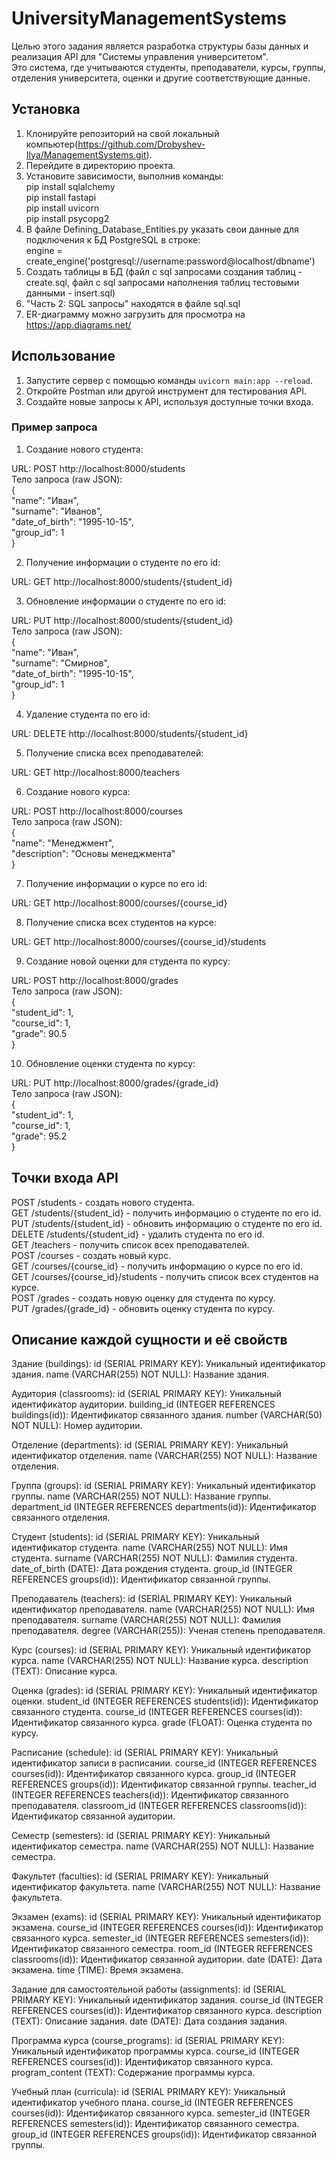 # UniversityManagementSystems  

Целью этого задания является разработка структуры базы данных и реализация API для "Системы управления университетом".  
Это система, где учитываются студенты, преподаватели, курсы, группы, отделения университета, оценки и другие соответствующие данные.  

## Установка  

1. Клонируйте репозиторий на свой локальный компьютер(https://github.com/Drobyshev-Ilya/ManagementSystems.git).  
2. Перейдите в директорию проекта.  
3. Установите зависимости, выполнив команды:  
pip install sqlalchemy  
pip install fastapi  
pip install uvicorn  
pip install psycopg2  
3. В файле Defining_Database_Entities.py указать свои данные для подключения к БД PostgreSQL в строке:  
engine = create_engine('postgresql://username:password@localhost/dbname')  
4. Создать таблицы в БД (файл с sql запросами создания таблиц - create.sql, файл с sql запросами наполнения таблиц тестовыми данными - insert.sql)  
5. "Часть 2: SQL запросы" находятся в файле sql.sql  
6. ER-диаграмму можно загрузить для просмотра на https://app.diagrams.net/  

## Использование  

1. Запустите сервер с помощью команды `uvicorn main:app --reload`.  
2. Откройте Postman или другой инструмент для тестирования API.  
3. Создайте новые запросы к API, используя доступные точки входа.  

### Пример запроса  

1. Создание нового студента:  

URL: POST http://localhost:8000/students  
Тело запроса (raw JSON):  
{  
  "name": "Иван",  
  "surname": "Иванов",  
  "date_of_birth": "1995-10-15",  
  "group_id": 1  
}  

2. Получение информации о студенте по его id:  

URL: GET http://localhost:8000/students/{student_id}  

3. Обновление информации о студенте по его id:  

URL: PUT http://localhost:8000/students/{student_id}  
Тело запроса (raw JSON):  
{  
  "name": "Иван",  
  "surname": "Смирнов",  
  "date_of_birth": "1995-10-15",  
  "group_id": 1  
}  

4. Удаление студента по его id:  

URL: DELETE http://localhost:8000/students/{student_id}  

5. Получение списка всех преподавателей:  

URL: GET http://localhost:8000/teachers

6. Создание нового курса:  

URL: POST http://localhost:8000/courses  
Тело запроса (raw JSON):  
{  
  "name": "Менеджмент",  
  "description": "Основы менеджмента"  
}  

7. Получение информации о курсе по его id:  

URL: GET http://localhost:8000/courses/{course_id}  

8. Получение списка всех студентов на курсе:  

URL: GET http://localhost:8000/courses/{course_id}/students  

9. Создание новой оценки для студента по курсу:  

URL: POST http://localhost:8000/grades  
Тело запроса (raw JSON):  
{  
  "student_id": 1,  
  "course_id": 1,  
  "grade": 90.5  
}  

10. Обновление оценки студента по курсу:  

URL: PUT http://localhost:8000/grades/{grade_id}  
Тело запроса (raw JSON):  
{  
  "student_id": 1,  
  "course_id": 1,  
  "grade": 95.2  
}  


## Точки входа API
POST /students - создать нового студента.  
GET /students/{student_id} - получить информацию о студенте по его id.  
PUT /students/{student_id} - обновить информацию о студенте по его id.  
DELETE /students/{student_id} - удалить студента по его id.  
GET /teachers - получить список всех преподавателей.  
POST /courses - создать новый курс.  
GET /courses/{course_id} - получить информацию о курсе по его id.  
GET /courses/{course_id}/students - получить список всех студентов на курсе.  
POST /grades - создать новую оценку для студента по курсу.  
PUT /grades/{grade_id} - обновить оценку студента по курсу.  





## Описание каждой сущности и её свойств

Здание (buildings):
id (SERIAL PRIMARY KEY): Уникальный идентификатор здания.
name (VARCHAR(255) NOT NULL): Название здания.

Аудитория (classrooms):
id (SERIAL PRIMARY KEY): Уникальный идентификатор аудитории.
building_id (INTEGER REFERENCES buildings(id)): Идентификатор связанного здания.
number (VARCHAR(50) NOT NULL): Номер аудитории.

Отделение (departments):
id (SERIAL PRIMARY KEY): Уникальный идентификатор отделения.
name (VARCHAR(255) NOT NULL): Название отделения.

Группа (groups):
id (SERIAL PRIMARY KEY): Уникальный идентификатор группы.
name (VARCHAR(255) NOT NULL): Название группы.
department_id (INTEGER REFERENCES departments(id)): Идентификатор связанного отделения.

Студент (students):
id (SERIAL PRIMARY KEY): Уникальный идентификатор студента.
name (VARCHAR(255) NOT NULL): Имя студента.
surname (VARCHAR(255) NOT NULL): Фамилия студента.
date_of_birth (DATE): Дата рождения студента.
group_id (INTEGER REFERENCES groups(id)): Идентификатор связанной группы.

Преподаватель (teachers):
id (SERIAL PRIMARY KEY): Уникальный идентификатор преподавателя.
name (VARCHAR(255) NOT NULL): Имя преподавателя.
surname (VARCHAR(255) NOT NULL): Фамилия преподавателя.
degree (VARCHAR(255)): Ученая степень преподавателя.

Курс (courses):
id (SERIAL PRIMARY KEY): Уникальный идентификатор курса.
name (VARCHAR(255) NOT NULL): Название курса.
description (TEXT): Описание курса.

Оценка (grades):
id (SERIAL PRIMARY KEY): Уникальный идентификатор оценки.
student_id (INTEGER REFERENCES students(id)): Идентификатор связанного студента.
course_id (INTEGER REFERENCES courses(id)): Идентификатор связанного курса.
grade (FLOAT): Оценка студента по курсу.

Расписание (schedule):
id (SERIAL PRIMARY KEY): Уникальный идентификатор записи в расписании.
course_id (INTEGER REFERENCES courses(id)): Идентификатор связанного курса.
group_id (INTEGER REFERENCES groups(id)): Идентификатор связанной группы.
teacher_id (INTEGER REFERENCES teachers(id)): Идентификатор связанного преподавателя.
classroom_id (INTEGER REFERENCES classrooms(id)): Идентификатор связанной аудитории.

Семестр (semesters):
id (SERIAL PRIMARY KEY): Уникальный идентификатор семестра.
name (VARCHAR(255) NOT NULL): Название семестра.

Факультет (faculties):
id (SERIAL PRIMARY KEY): Уникальный идентификатор факультета.
name (VARCHAR(255) NOT NULL): Название факультета.

Экзамен (exams):
id (SERIAL PRIMARY KEY): Уникальный идентификатор экзамена.
course_id (INTEGER REFERENCES courses(id)): Идентификатор связанного курса.
semester_id (INTEGER REFERENCES semesters(id)): Идентификатор связанного семестра.
room_id (INTEGER REFERENCES classrooms(id)): Идентификатор связанной аудитории.
date (DATE): Дата экзамена.
time (TIME): Время экзамена.

Задание для самостоятельной работы (assignments):
id (SERIAL PRIMARY KEY): Уникальный идентификатор задания.
course_id (INTEGER REFERENCES courses(id)): Идентификатор связанного курса.
description (TEXT): Описание задания.
date (DATE): Дата создания задания.

Программа курса (course_programs):
id (SERIAL PRIMARY KEY): Уникальный идентификатор программы курса.
course_id (INTEGER REFERENCES courses(id)): Идентификатор связанного курса.
program_content (TEXT): Содержание программы курса.

Учебный план (curricula):
id (SERIAL PRIMARY KEY): Уникальный идентификатор учебного плана.
course_id (INTEGER REFERENCES courses(id)): Идентификатор связанного курса.
semester_id (INTEGER REFERENCES semesters(id)): Идентификатор связанного семестра.
group_id (INTEGER REFERENCES groups(id)): Идентификатор связанной группы.
